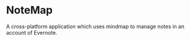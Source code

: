 # NoteMap
A cross-platform application which uses mindmap to manage notes in an account of Evernote.
